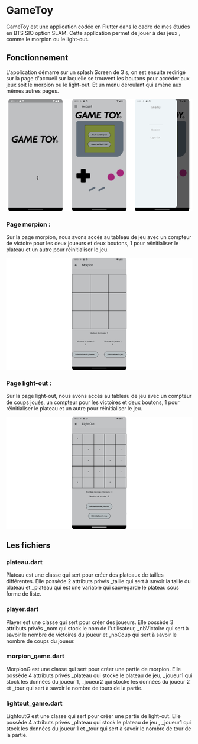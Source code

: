 # GameToy

GameToy est une application codée en Flutter dans le cadre de mes études en BTS SIO option SLAM. 
Cette application permet de jouer à des jeux , comme le morpion ou le light-out.

## Fonctionnement

L'application démarre sur un splash Screen de 3 s, on est ensuite redirigé sur la page d'accueil sur laquelle se trouvent les boutons pour accéder 
aux jeux soit le morpion ou le light-out. Et un menu déroulant  qui amène aux mêmes autres pages.

![partie1](partie1.png)

### Page morpion :

Sur la page morpion, nous avons accès au tableau de jeu avec un compteur de victoire pour les deux joueurs et deux boutons, 1 pour réinitialiser 
le plateau et un autre pour réinitialiser le jeu.

![partie1](morpion.PNG)

### Page light-out :

Sur la page light-out, nous avons accès au tableau de jeu avec un compteur de coups joués, un compteur pour les victoires et deux boutons, 1 pour réinitialiser 
le plateau et un autre pour réinitialiser le jeu.

![partie1](lightout.png)

## Les fichiers

### plateau.dart 

Plateau est une classe qui sert pour créer des plateaux de tailles différentes.
Elle possède 2 attributs privés _taille qui sert à savoir la taille du plateau et _plateau qui est une variable qui sauvegarde le plateau sous forme de liste.

### player.dart 

Player est une classe qui sert pour créer des joueurs.
Elle possède 3 attributs privés _nom qui stock le nom de l'utilisateur, _nbVictoire qui sert à savoir le nombre de victoires du joueur et _nbCoup qui sert à savoir le nombre de coups du joueur.


### morpion_game.dart 

MorpionG est une classe qui sert pour créer une partie de morpion.
Elle possède 4 attributs privés _plateau qui stocke le plateau de jeu, _joueur1 qui stock les données du joueur 1, _joueur2 qui stocke les données du joueur 2 et _tour qui sert à savoir le nombre de tours de la partie.

### lightout_game.dart 

LightoutG est une classe qui sert pour créer une partie de light-out.
Elle possède 4 attributs privés _plateau qui stock le plateau de jeu , _joueur1 qui stock les données du joueur 1  et _tour qui sert à savoir le nombre de tour de la partie.
